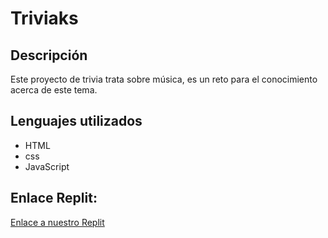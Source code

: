 # Triviaks
## Descripción
Este proyecto de trivia trata sobre música, es un reto para el conocimiento  acerca de este tema.
## Lenguajes utilizados
* HTML
* css
* JavaScript
## Enlace Replit:
[Enlace a nuestro Replit](https://replit.com/@Daliasantos/Music-Trivia#index.html)
